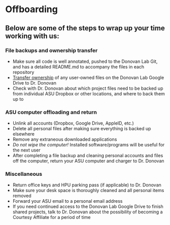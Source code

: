# Offboarding

## Below are some of the steps to wrap up your time working with us:

### File backups and ownership transfer
* Make sure all code is well annotated, pushed to the Donovan Lab Git, and has a detailed README.md to accompany the files in each repository
* [Transfer ownership](https://github.com/Donovan-Lab-at-ASU/Lab_Management/blob/main/offboarding/Google%20Drive%20File%20Ownership%20Transfer.md) of any user-owned files on the Donovan Lab Google Drive to Dr. Donovan
* Check with Dr. Donovan about which project files need to be backed up from individual ASU Dropbox or other locations, and where to back them up to

### ASU computer offloading and return 
* Unlink all accounts (Dropbox, Google Drive, AppleID, etc.)
* Delete all personal files after making sure everything is backed up elsewhere
* Remove any extraneous downloaded applications
* *Do not wipe the computer!* Installed software/programs will be useful for the next user
* After completing a file backup and cleaning personal accounts and files off the computer, return your ASU computer and charger to Dr. Donovan

### Miscellaneous
* Return office keys and HPU parking pass (if applicable) to Dr. Donovan
* Make sure your desk space is thoroughly cleaned and all personal items removed
* Forward your ASU email to a personal email address  
* If you need continued access to the Donovan Lab Google Drive to finish shared projects, talk to
Dr. Donovan about the possibility of becoming a Courtesy Affiliate for a period of time

